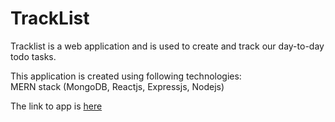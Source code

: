 # TrackList
Tracklist is a web application and is used to create and track our day-to-day todo tasks.

This application is created using following technologies:\
MERN stack (MongoDB, Reactjs, Expressjs, Nodejs)

The link to app is [here](https://track-list-10.vercel.app/)
